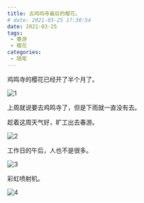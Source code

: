 ```yaml
---
title: 古鸡鸣寺最后的樱花。
# date: 2021-03-25 17:30:54
date: 2021-03-25
tags:
 - 春游
 - 樱花
categories:
 - 随笔
---
```


鸡鸣寺的樱花已经开了半个月了。

![1](https://imcao.gitee.io/photo/sakura.assets/1.jpg)

上周就说要去鸡鸣寺了，但是下雨就一直没有去。

趁着这周天气好，旷工出去春游。

![2](https://imcao.gitee.io/photo/sakura.assets/2.jpg)

工作日的午后，人也不是很多。

![3](https://imcao.gitee.io/photo/sakura.assets/3.jpg)

彩虹喷射机。

![4](https://imcao.gitee.io/photo/sakura.assets/4.jpg)
